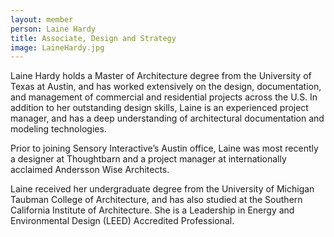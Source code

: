 ```yaml
---
layout: member
person: Laine Hardy
title: Associate, Design and Strategy
image: LaineHardy.jpg
---
```


Laine Hardy holds a Master of Architecture degree from the University of Texas at Austin, and has worked extensively on the design, documentation, and management of commercial and residential projects across the U.S. In addition to her outstanding design skills, Laine is an experienced project manager, and has a deep understanding of architectural documentation and modeling technologies.

Prior to joining Sensory Interactive’s Austin office, Laine was most recently a designer at Thoughtbarn and a project manager at internationally acclaimed Andersson Wise Architects.

Laine received her undergraduate degree from the University of Michigan Taubman College of Architecture, and has also studied at the Southern California Institute of Architecture. She is a Leadership in Energy and Environmental Design (LEED) Accredited Professional.